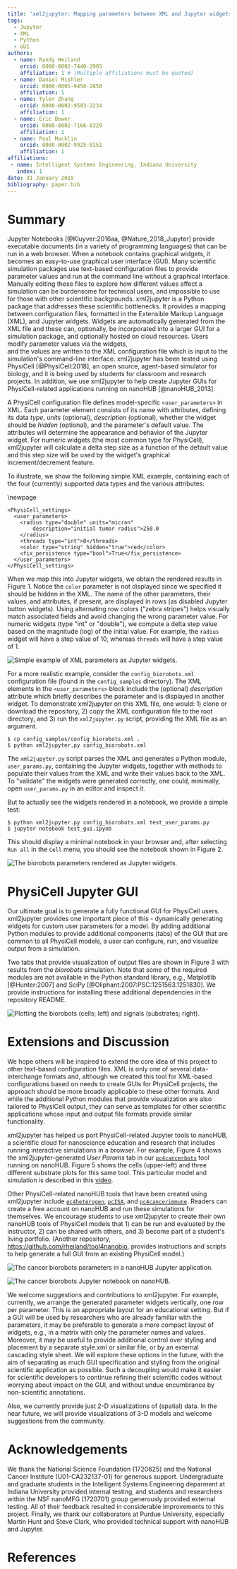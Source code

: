 ```yaml
---
title: 'xml2jupyter: Mapping parameters between XML and Jupyter widgets'
tags:
  - Jupyter
  - XML
  - Python
  - GUI
authors:
  - name: Randy Heiland
    orcid: 0000-0002-7440-2905
    affiliation: 1 # (Multiple affiliations must be quoted)
  - name: Daniel Mishler
    orcid: 0000-0001-9450-2850
    affiliation: 1 
  - name: Tyler Zhang
    orcid: 0000-0002-9583-2234
    affiliation: 1 
  - name: Eric Bower
    orcid: 0000-0002-7166-8329
    affiliation: 1 
  - name: Paul Macklin
    orcid: 0000-0002-9925-0151
    affiliation: 1
affiliations:
 - name: Intelligent Systems Engineering, Indiana University
   index: 1
date: 31 January 2019
bibliography: paper.bib
---
```


# Summary

Jupyter Notebooks [@Kluyver:2016aa, @Nature_2018_Jupyter] provide executable documents (in a variety 
of programming languages) that can be run in a web browser. When a notebook contains
graphical widgets, it becomes an easy-to-use graphical user interface (GUI).
Many scientific simulation packages use text-based configuration files to provide parameter values and 
run at the command line without a graphical interface. Manually editing these files to explore 
how different values affect a simulation can be burdensome for 
technical users, and impossible to use for those with other scientific backgrounds.
xml2jupyter is a Python package that addresses these scientific bottlenecks. 
It provides a mapping between configuration files, formatted in 
the Extensible Markup Language (XML), and Jupyter widgets. Widgets are automatically generated from the XML
file and these can, optionally, be incorporated into a larger GUI for a simulation package, and optionally 
hosted on cloud resources. Users modify parameter values via the widgets,  
and the values are written to the XML configuration file which is input to the simulation's command-line interface. 
xml2jupyter has been tested using PhysiCell [@PhysiCell:2018], an open source, agent-based simulator for biology,
and it is being used by students for classroom and research projects. In addition, we use xml2jupyter to help
create Jupyter GUIs for PhysiCell-related applications running on nanoHUB [@nanoHUB_2013].

A PhysiCell configuration file defines model-specific `<user_parameters>` in XML. Each parameter element
consists of its name with attributes, defining its data *type*, *units* (optional), *description* (optional),
whether the widget should be *hidden* (optional),
and the parameter's default value. The attributes will determine the appearance and 
behavior of the Jupyter widget. For numeric widgets (the most common type for PhysiCell), 
xml2jupyter will calculate a delta step size as a function of the default value and this 
step size will be used by the widget's graphical increment/decrement feature.

<!-- 
```xml
<user_parameters>
  <answer type="int" units="Triganic Pu">42</answer> 
  <author type="string">DNA</author>
  <enjoyed type="boolean">True</enjoyed>
</user_parameters>
```
-->
To illustrate, we show the following simple XML example, containing each of the four (currently) 
supported data types  and the various attributes: 

<!-- ![](images/silly_xml-60.png) -->
<!-- ![](images/config_contrived.png) -->

\newpage
```
<PhysiCell_settings>
  <user_parameters>
    <radius type="double" units="micron"
        description="initial tumor radius">250.0
    </radius>
    <threads type="int">8</threads>
    <color type="string" hidden="true">red</color>
    <fix_persistence type="bool">True</fix_persistence>
  </user_parameters>
</PhysiCell_settings>
```

<!--
When we map this into Jupyter widgets, we obtain the following rendered result (left). The
middle snapshot shows the updated numeric value after the user does a single delta step (up) on 
the `radius` (note the step size of 10)
and the right snapshot after the user single steps the `threads` value (note the step size of 1).
-->

When we map this into Jupyter widgets, we obtain the rendered results in Figure 1. 
Notice the `color` parameter is not displayed since we specified it should be
hidden in the XML.
The name of the other parameters, their values, and attributes, if present, are displayed 
in rows (as disabled Jupyter button widgets). 
Using alternating row colors ("zebra stripes") helps visually match associated fields 
and avoid changing the wrong parameter value.
For numeric widgets (type "int" or "double"), we compute a delta step value based on the magnitude (log) 
of the initial value.
For example, the `radius` widget will have a step value of 10, whereas `threads` will have a step value of 1.

![Simple example of XML parameters as Jupyter widgets.](images/simple_widgets.png)

<!--
![](images/silly1-50.png)
![](images/silly2-50.png)
![](images/silly3-50.png)
-->

For a more realistic example, consider the `config_biorobots.xml` configuration file (found in the
`config_samples` directory). The XML elements in the `<user_parameters>` block include the
(optional) *description* attribute which briefly describes the parameter and is displayed in another widget. 
To demonstrate xml2jupyter on this XML file, one would: 1) clone or download the repository, 
2) copy the XML configuration file to the root directory, and 3) run the 
`xml2jupyter.py` script, providing the XML file as an argument.
```
$ cp config_samples/config_biorobots.xml .
$ python xml2jupyter.py config_biorobots.xml 
```
The `xml2jupyter.py` script parses the XML and generates a Python 
module, `user_params.py`, containing the Jupyter widgets, together with methods to populate 
their values from the XML and write their values back to the XML. 
To "validate" the widgets were generated correctly, one could, minimally, open `user_params.py` 
in an editor and inspect it.

But to actually see the widgets rendered in a notebook, we provide a simple test:
```
$ python xml2jupyter.py config_biorobots.xml test_user_params.py
$ jupyter notebook test_gui.ipynb
```
This should display a minimal notebook in your browser and, after selecting `Run all` in 
the `Cell` menu, you should see the notebook shown in Figure 2.

![The biorobots parameters rendered as Jupyter widgets.](images/test_biorobots_params.png)

# PhysiCell Jupyter GUI

Our ultimate goal is to generate a fully functional GUI for PhysiCell users. xml2jupyter provides one
important piece of this - dynamically generating widgets for custom user parameters for a model.
By adding additional Python modules to provide additional components (tabs) of the GUI that are common to all PhysiCell
models, a user can configure, run, and visualize output from a simulation.
<!-- (we currently assume the user will run the simulation from a shell window).  -->
Two tabs that provide
visualization of output files are shown in Figure 3 with results from the *biorobots* simulation.
Note that some of the required modules are not available in the Python
standard library, e.g., Matplotlib [@Hunter:2007] and SciPy [@Oliphant:2007:PSC:1251563.1251830]. 
We provide instructions for 
installing these additional dependencies in the repository README.

<!--
![](images/biorobots_cells.png)
![](images/biorobots_substrates.png)
![](images/biorobots_2x1_crop.png)
-->
![Plotting the biorobots (cells; left) and signals (substrates; right).](images/biorobots_About_montage.png)

<!-- 
-![](images/heterogeneity_params.png)
The images above show hetero...  -->

# Extensions and Discussion

<!-- 
https://insights.dice.com/2018/01/05/5-xml-alternatives-to-consider-in-2018/ 
-->
We hope others will be inspired to extend the core idea of this project to other text-based 
configuration files. XML is only one of several data-interchange formats and, although we
created this tool for XML-based configurations based on needs to create GUIs for PhysiCell projects, 
the approach should be more broadly applicable to these other formats. And
while the additional Python modules that provide visualization are also tailored to PhysiCell
output, they can serve as templates for other scientific applications whose input and output 
file formats provide similar functionality. 
<!-- It just happens to be the one of interest to us for PhysiCell. -->
<!-- We welcome contributions, especially for three-dimensional data. -->

xml2jupyter has helped us port PhysiCell-related Jupyter tools to nanoHUB, 
a scientific cloud for nanoscience education and research that includes running 
interactive <!-- or batch --> simulations in a browser. For example, 
Figure 4 shows the xml2jupyter-generated *User Params* tab in 
our [`pc4cancerbots`](https://nanohub.org/tools/pc4cancerbots)
tool running on nanoHUB.
Figure 5 shows the cells (upper-left) and three different substrate plots for this same tool.
This particular model and simulation is described in this [video](https://www.youtube.com/watch?v=wuDZ40jW__M).

Other PhysiCell-related nanoHUB tools that have been created using xml2jupyter include 
[`pc4heterogen`](https://nanohub.org/tools/pc4heterogen), [`pcISA`](https://nanohub.org/tools/pcisa),
and [`pc4cancerimmune`](https://nanohub.org/tools/pc4cancerimmune).
Readers can create a free account on nanoHUB and run these simulations for themselves.
We encourage students to use xml2jupyter to create their own nanoHUB tools of PhysiCell models that 1) can be run and evaluated by 
the instructor, 2) can be shared with others, and 3) become part of a student's living portfolio. 
(Another repository, https://github.com/rheiland/tool4nanobio, provides instructions and scripts to help
generate a full GUI from an existing PhysiCell model.)

![The cancer biorobots parameters in a nanoHUB Jupyter application.](images/nanohub_cancerbots_params.png)

<!--
![](images/nanohub_cells.png)

![](images/nanohub_o2.png)

![](images/nanohub_chemo.png)

![](images/nanohub_therap.png)
-->


![The cancer biorobots Jupyter notebook on nanoHUB.](images/nanohub_cancerbots_2x2.png)

We welcome suggestions and contributions to xml2jupyter.
For example, currently, we arrange the generated parameter widgets vertically, one row per parameter.
This is an appropriate layout for an educational setting. But if a GUI will be used by researchers who are 
already familiar with the parameters, it may be preferable to generate a more compact layout of widgets,
e.g., in a matrix with only the parameter names and values. Moreover, it may be useful to 
provide additional control over styling and placement by a separate style.xml or similar file, or by an 
external cascading style sheet. We will explore these options in the future, with the aim of separating 
as much GUI specification and styling from the original scientific application as possible. Such a decoupling 
would make it easier for  scientific developers to continue refining their scientific codes without 
worrying about impact on the GUI, and without undue encumbrance by non-scientific annotations. 
<!-- Suggestions for additional visualization functionality are also welcome. -->

Also, we currently provide just 2-D visualizations of (spatial) data. In the near future, we 
will provide visualizations of 3-D models and welcome suggestions from the community.

# Acknowledgements

We thank the National Science Foundation (1720625) and the
National Cancer Institute (U01-CA232137-01) for generous support.
Undergraduate and graduate students in the Intelligent Systems Engineering deparment 
at Indiana University provided internal testing, and students and researchers 
within the NSF nanoMFG (1720701) group generously provided external testing. All of
their feedback resulted in considerable improvements to this project.
Finally, we thank our collaborators at Purdue University, especially Martin Hunt and 
Steve Clark, who provided technical support with nanoHUB and Jupyter.

# References

